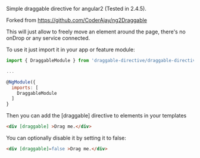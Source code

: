 Simple draggable directive for angular2 (Tested in 2.4.5).

Forked from https://github.com/CoderAjay/ng2Draggable


This will just allow to freely move an element around the page, there's no onDrop or any service connected.

To use it just import it in your app or feature module:
```javascript
import { DraggableModule } from 'draggable-directive/draggable-directive'

...

@NgModule({
  imports: [
    DraggableModule
  ]
}
```

Then you can add the [draggable] directive to elements in your templates
```html
<div [draggable] >Drag me.</div>
```

You can optionally disable it by setting it to false:
```html
<div [draggable]=false >Drag me.</div>
```